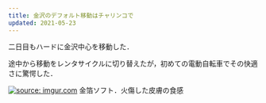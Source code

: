 ```yaml
---
title: 金沢のデフォルト移動はチャリンコで
updated: 2021-05-23
---
```


二日目もハードに金沢中心を移動した．

途中から移動をレンタサイクルに切り替えたが，初めての電動自転車でその快適さに驚愕した．

<a href="https://imgur.com/OSgKKRz"><img src="https://i.imgur.com/OSgKKRz.jpg" title="source: imgur.com" /></a>
金箔ソフト．火傷した皮膚の食感
